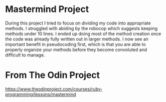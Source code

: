 # Mastermind Project
During this project I tried to focus on dividing my code into appropriate methods. I struggled with abiding by the robocop which suggests keeping methods under 10 lines. I ended up doing most of the method creation once the code was already fully written out in larger methods. I now see an important benefit in pseudocoding first, which is that you are able to properly organize your methods before they become convoluted and difficult to manage.

# From The Odin Project
https://www.theodinproject.com/courses/ruby-programming/lessons/mastermind